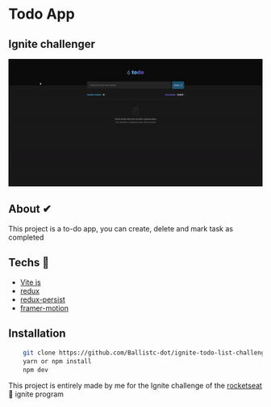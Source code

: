 # Todo App

## Ignite challenger

<img  src="https://raw.githubusercontent.com/Ballistc-dot/ignite-todo-list-challenger/master/ezgif.com-gif-maker.gif"  alt="drawing" />

## About ✔

This project is a to-do app, you can create, delete and mark task as completed

## Techs 🚀

- [Vite js](https://vitejs.dev)
- [redux](https://redux.js.org/)
- [redux-persist](https://github.com/rt2zz/redux-persist)
- [framer-motion](https://www.framer.com/motion/)

## Installation

```bash
    git clone https://github.com/Ballistc-dot/ignite-todo-list-challenger.git
    yarn or npm install
    npm dev
```

This project is entirely made by me for the Ignite challenge of the [rocketseat](https://www.rocketseat.com.br)🚀 ignite program
